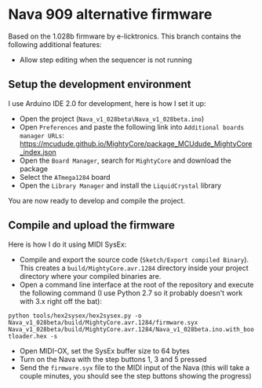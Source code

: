 # Nava 909 alternative firmware

Based on the 1.028b firmware by e-licktronics. This branch contains the following additional features:
* Allow step editing when the sequencer is not running

## Setup the development environment

I use Arduino IDE 2.0 for development, here is how I set it up:
* Open the project (`Nava_v1_028beta\Nava_v1_028beta.ino`)
* Open `Preferences` and paste the following link into `Additional boards manager URLs`: https://mcudude.github.io/MightyCore/package_MCUdude_MightyCore_index.json
* Open the `Board Manager`, search for `MightyCore` and download the package
* Select the `ATmega1284` board
* Open the `Library Manager` and install the `LiquidCrystal` library

You are now ready to develop and compile the project.

## Compile and upload the firmware

Here is how I do it using MIDI SysEx:

* Compile and export the source code (`Sketch/Export compiled Binary`). This creates a `build/MightyCore.avr.1284` directory inside your project directory where your compiled binaries are.
* Open a command line interface at the root of the repository and execute the following command (I use Python 2.7 so it probably doesn't work with 3.x right off the bat):

`python tools/hex2sysex/hex2sysex.py -o Nava_v1_028beta/build/MightyCore.avr.1284/firmware.syx Nava_v1_028beta/build/MightyCore.avr.1284/Nava_v1_028beta.ino.with_bootloader.hex -s`
* Open MIDI-OX, set the SysEx buffer size to 64 bytes
* Turn on the Nava with the step buttons 1, 3 and 5 pressed
* Send the `firmware.syx` file to the MIDI input of the Nava (this will take a couple minutes, you should see the step buttons showing the progress)